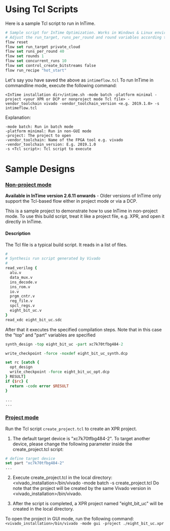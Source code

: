 # Using Tcl Scripts

Here is a sample Tcl script to run in InTime.
```Tcl
# Sample script for InTime Optimization. Works in Windows & Linux environments
# Adjust the run_target, runs_per_round and round variables according to your recipe
flow reset
flow set run_target private_cloud
flow set runs_per_round 40
flow set rounds 1
flow set concurrent_runs 10
flow set control_create_bitstreams false
flow run_recipe "hot_start"
```

Let's say you have saved the above as ```intimeflow.tcl```
To run InTime in commandline mode, execute the following command:
```
<InTime installation dir>/intime.sh -mode batch -platform minimal -project <your XPR or DCP or nonproject mode Tcl file> -vendor_toolchain vivado -vendor_toolchain_version <e.g. 2019.1.0> -s intimeflow.tcl
```

Explanation:

    -mode batch: Run in batch mode
    -platform minimal: Run in non-GUI mode
    -project: The project to open
    -vendor_toolchain: Name of the FPGA tool e.g. vivado
    -vendor_toolchain_version: E.g. 2019.1.0
    -s <Tcl script>: Tcl script to execute

# Sample Designs

### [Non-project mode](nonproject_mode/)

**Available in InTime version 2.6.11 onwards** - Older versions of InTime only support the Tcl-based flow either in project mode or via a DCP.

This is a sample project to demonstrate how to use InTime in non-project mode. To use this build script, treat it like a project file, e.g. XPR, and open it directly in InTime.

#### Description
The Tcl file is a typical build script. It reads in a list of files. 

```Tcl
# 
# Synthesis run script generated by Vivado
# 
read_verilog {
  alu.v
  data_mux.v
  ins_decode.v
  ins_rom.v
  io.v
  prgm_cntr.v
  reg_file.v
  spcl_regs.v
  eight_bit_uc.v
}
read_xdc eight_bit_uc.sdc
```
After that it executes the specified compilation steps. Note that in this case the "top" and "part" variables are specified
```Tcl
synth_design -top eight_bit_uc -part xc7k70tfbg484-2

write_checkpoint -force -noxdef eight_bit_uc_synth.dcp

set rc [catch {
  opt_design 
  write_checkpoint -force eight_bit_uc_opt.dcp
} RESULT]
if {$rc} {
  return -code error $RESULT
}

...
...
```
### [Project mode](project_mode/)

Run the Tcl script ```create_project.tcl``` to create an XPR project.

1. The default target device is "xc7k70tfbg484-2". To target another device, please change the following parameter inside the create_project.tcl script:
```Tcl
# define target device
set part "xc7k70tfbg484-2"
...
```
2. Execute create_project.tcl in the local directory:
<vivado_installation>/bin/vivado -mode batch -s create_project.tcl
Do note that the project will be created by the same Vivado version in <vivado_installation>/bin/vivado.

3. After the script is completed, a XPR project named "eight_bit_uc" will be created in the local directory.

To open the project in GUI mode, run the following command:
```<vivado_installation>/bin/vivado -mode gui -project ./eight_bit_uc.xpr```

